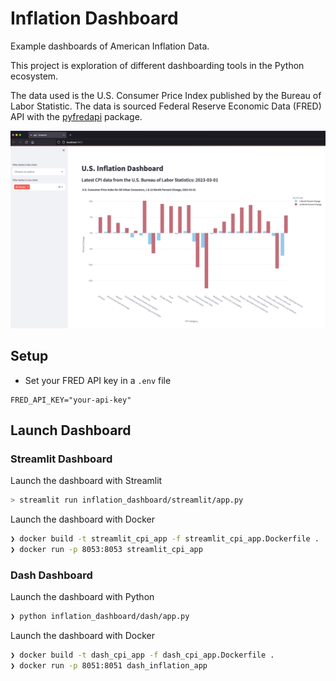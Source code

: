 # Inflation Dashboard

Example dashboards of American Inflation Data.

This project is exploration of different dashboarding tools in the Python ecosystem.

The data used is the U.S. Consumer Price Index published by the Bureau of Labor Statistic. The data is sourced Federal Reserve Economic Data (FRED) API with the [pyfredapi](https://github.com/gw-moore/pyfredapi) package.

![alt text](_static/streamlit_example.png)

## Setup

- Set your FRED API key in a `.env` file

```
FRED_API_KEY="your-api-key"
```

## Launch Dashboard

### Streamlit Dashboard

Launch the dashboard with Streamlit

```bash
> streamlit run inflation_dashboard/streamlit/app.py
```

Launch the dashboard with Docker

```bash
❯ docker build -t streamlit_cpi_app -f streamlit_cpi_app.Dockerfile .
❯ docker run -p 8053:8053 streamlit_cpi_app
```


### Dash Dashboard

Launch the dashboard with Python

```bash
❯ python inflation_dashboard/dash/app.py
```

Launch the dashboard with Docker

```bash
❯ docker build -t dash_cpi_app -f dash_cpi_app.Dockerfile .
❯ docker run -p 8051:8051 dash_inflation_app
```
